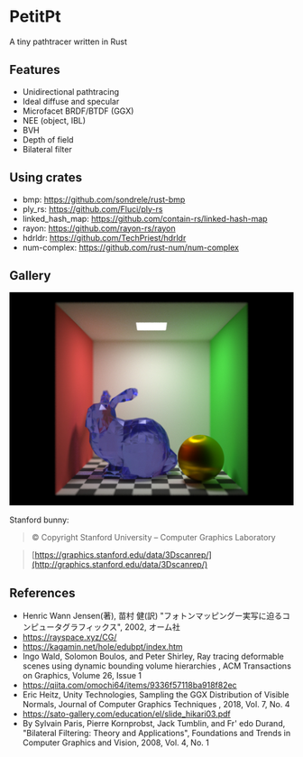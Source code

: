 # PetitPt

A tiny pathtracer written in Rust

## Features

- Unidirectional pathtracing
- Ideal diffuse and specular
- Microfacet BRDF/BTDF (GGX)
- NEE (object, IBL)
- BVH
- Depth of field
- Bilateral filter

## Using crates

- bmp: https://github.com/sondrele/rust-bmp
- ply_rs: https://github.com/Fluci/ply-rs
- linked_hash_map: https://github.com/contain-rs/linked-hash-map
- rayon: https://github.com/rayon-rs/rayon
- hdrldr: https://github.com/TechPriest/hdrldr
- num-complex: https://github.com/rust-num/num-complex

## Gallery

![Image](images/petitpt_bunny.jpg)

Stanford bunny: 

> © Copyright Stanford University – Computer Graphics Laboratory

> [https://graphics.stanford.edu/data/3Dscanrep/](http://graphics.stanford.edu/data/3Dscanrep/)

## References

- Henric Wann Jensen(著), 苗村 健(訳) "フォトンマッピングー実写に迫るコンピュータグラフィックス", 2002, オーム社
- https://rayspace.xyz/CG/
- https://kagamin.net/hole/edubpt/index.htm
- Ingo Wald, Solomon Boulos, and Peter Shirley, Ray tracing deformable scenes using dynamic bounding volume hierarchies
, ACM Transactions on Graphics, Volume 26, Issue 1
- https://qiita.com/omochi64/items/9336f57118ba918f82ec
- Eric Heitz, Unity Technologies, Sampling the GGX Distribution of Visible Normals, Journal of Computer Graphics Techniques
, 2018, Vol. 7, No. 4
- https://sato-gallery.com/education/el/slide_hikari03.pdf
- By Sylvain Paris, Pierre Kornprobst, Jack Tumblin, and Fr' edo Durand, "Bilateral Filtering: Theory and Applications", Foundations and Trends in Computer Graphics and Vision, 2008, Vol. 4, No. 1
